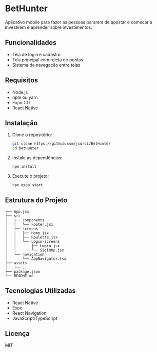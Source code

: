 # BetHunter

Aplicativo mobile para fazer as pessoas pararem de apostar e comecar a investirem e aprender sobre investimentos.

## Funcionalidades

- Tela de login e cadastro
- Tela principal com roleta de pontos
- Sistema de navegação entre telas

## Requisitos

- Node.js
- npm ou yarn
- Expo CLI
- React Native

## Instalação

1. Clone o repositório:
   ```bash
   git clone https://github.com/jcurci/BetHunter
   cd betHunter
   ```
2. Instale as dependências:
   ```bash
   npm install
   ```
3. Execute o projeto:
   ```bash
   npx expo start
   ```

## Estrutura do Projeto

```
├── App.jsx
├── src
│   ├── components
│   │   └── Footer.jsx
│   ├── screens
│   │   ├── Home.jsx
│   │   ├── Roulette.jsx
│   │   └── Login-screens
│   │       ├── Login.jsx
│   │       └── SiginUp.jsx
│   └── navigation
│       └── AppNavigator.tsx
├── assets
│   └── ...
├── package.json
└── README.md
```

## Tecnologias Utilizadas

- React Native
- Expo
- React Navigation
- JavaScript/TypeScript

## Licença

MIT
